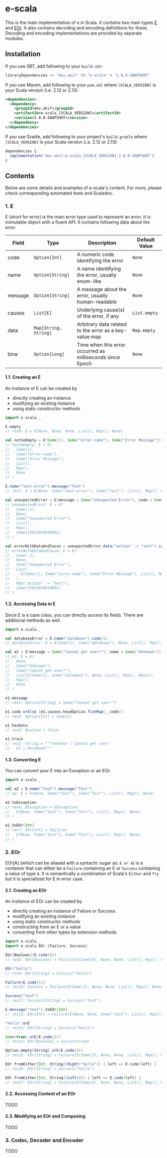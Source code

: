 [//]: # "This file is generated by [mdoc](https://scalameta.org/mdoc). Do not edit it directly as it will be overwritten. Instead edit corresponding file in docs folder."

# e-scala

This is the main implementation of e in Scala. It contains two main types [E](src/main/scala/e/scala/E.scala) and [EOr](src/main/scala/e/scala/EOr.scala). It also contains decoding and encoding definitions for these. Decoding and encoding implementations are provided by separate modules.

## Installation

If you use SBT, add following to your `build.sbt`:

```scala
libraryDependencies += "dev.akif" %% "e-scala" % "2.0.0-SNAPSHOT"
```
If you use Maven, add following to your `pom.xml` where `[SCALA_VERSION]` is your Scala version (i.e. 2.12 or 2.13):

```xml
<dependencies>
  <dependency>
    <groupId>dev.akif</groupId>
    <artifactId>e-scala_[SCALA_VERSION]</artifactId>
    <version>2.0.0-SNAPSHOT</version>
  </dependency>
</dependencies>
```
If you use Gradle, add following to your project's `build.gradle` where `[SCALA_VERSION]` is your Scala version (i.e. 2.12 or 2.13):

```javascript
dependencies {
  implementation('dev.akif:e-scala_[SCALA_VERSION]:2.0.0-SNAPSHOT')
}
```

## Contents

Below are some details and examples of e-scala's content. For more, please check corresponding automated tests and Scaladoc.

### 1. E

E (short for error) is the main error type used to represent an error. It is immutable object with a fluent API. It contains following data about the error.

| Field   | Type                  | Description                                               | Default Value |
| ------- | --------------------- | --------------------------------------------------------- | ------------- |
| code    | `Option[Int]`         | A numeric code identifying the error                      | `None`        |
| name    | `Option[String]`      | A name identifying the error, usually enum-like           | `None`        |
| message | `Option[String]`      | A message about the error, usually human-readable         | `None`        |
| causes  | `List[E]`             | Underlying cause(s) of the error, if any                  | `List.empty`  |
| data    | `Map[String, String]` | Arbitrary data related to the error as a key-value map    | `Map.empty`   |
| time    | `Option[Long]`        | Time when this error occurred as milliseconds since Epoch | `None`        |

#### 1.1. Creating an E

An instance of E can be created by

* directly creating an instance
* modifying an existing instance
* using static constructor methods

```scala
import e.scala._

E.empty
// res0: E = E(None, None, None, List(), Map(), None)

val notSoEmpty = E(Some(1), Some("error-name"), Some("Error Message"))
// notSoEmpty: E = E(
//   Some(1),
//   Some("error-name"),
//   Some("Error Message"),
//   List(),
//   Map(),
//   None
// )

E.name("test-error").message("Test")
// res1: E = E(None, Some("test-error"), Some("Test"), List(), Map(), None)

val unexpectedError = E(message = Some("Unexpected Error"), code = Some(-1)).now
// unexpectedError: E = E(
//   Some(-1),
//   None,
//   Some("Unexpected Error"),
//   List(),
//   Map(),
//   Some(1595164361089L)
// )

val errorWithDataAndCause = unexpectedError.data("action" -> "test").cause(notSoEmpty)
// errorWithDataAndCause: E = E(
//   Some(-1),
//   None,
//   Some("Unexpected Error"),
//   List(
//     E(Some(1), Some("error-name"), Some("Error Message"), List(), Map(), None)
//   ),
//   Map("action" -> "test"),
//   Some(1595164361089L)
// )
```

#### 1.2. Accessing Data in E

Since E is a case class, you can directly access its fields. There are additional methods as well.

```scala
import e.scala._

val databaseError = E.name("database").code(1)
// databaseError: E = E(Some(1), Some("database"), None, List(), Map(), None)

val e1 = E(message = Some("Cannot get user!"), name = Some("Unknown")).cause(databaseError)
// e1: E = E(
//   None,
//   Some("Unknown"),
//   Some("Cannot get user!"),
//   List(E(Some(1), Some("database"), None, List(), Map(), None)),
//   Map(),
//   None
// )

e1.message
// res2: Option[String] = Some("Cannot get user!")

e1.code orElse (e1.causes.headOption.flatMap(_.code))
// res3: Option[Int] = Some(1)

e1.hasData
// res4: Boolean = false

e1.trace
// res5: String = """Unknown | Cannot get user!
//   E1 | database"""
```

#### 1.3. Converting E

You can convert your E into an Exception or an EOr.

```scala
import e.scala._

val e2 = E.name("test").message("Test")
// e2: E = E(None, Some("test"), Some("Test"), List(), Map(), None)

e2.toException
// res6: EException = EException(
//   E(None, Some("test"), Some("Test"), List(), Map(), None)
// )

e2.toEOr[Int]
// res7: EOr[Int] = Failure(
//   E(None, Some("test"), Some("Test"), List(), Map(), None)
// )
```

### 2. EOr

EOr[A] (which can be aliased with a syntactic sugar as: `E or A`) is a container that can either be a `Failure` containing an E or `Success` containing a value of type `A`. It is semantically a combination of Scala's `Either` and `Try` but it is specialized for E in error case.

#### 2.1. Creating an EOr

An instance of EOr can be created by

* directly creating an instance of Failure or Success
* modifying an existing instance
* using static constructor methods
* constructing from an E or a value
* converting from other types by extension methods

```scala
import e.scala._
import e.scala.EOr.{Failure, Success}

EOr[Boolean](E.code(0))
// res8: EOr[Boolean] = Failure(E(Some(0), None, None, List(), Map(), None))

EOr("hello")
// res9: EOr[String] = Success("hello")

Failure(E.code(1))
// res10: Failure = Failure(E(Some(1), None, None, List(), Map(), None))

Success("test")
// res11: Success[String] = Success("test")

E.message("test").toEOr[Int]
// res12: EOr[Int] = Failure(E(None, None, Some("test"), List(), Map(), None))

"hello".orE
// res13: EOr[String] = Success("hello")

Some(true).orE(E.code(2))
// res14: EOr[Boolean] = Success(true)

Option.empty[String].orE(E.code(3))
// res15: EOr[String] = Failure(E(Some(3), None, None, List(), Map(), None))

EOr.fromEither[Int, String](Right("hello")) { left => E.code(left) }
// res16: EOr[String] = Success("hello")

EOr.fromEither[Int, String](Left(4)) { left => E.code(left) }
// res17: EOr[String] = Failure(E(Some(4), None, None, List(), Map(), None))
```

#### 2.2. Accessing Content of an EOr

TODO

#### 2.3. Modifying an EOr and Composing

TODO

### 3. Codec, Decoder and Encoder

TODO